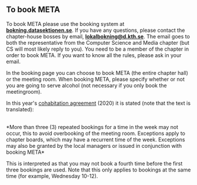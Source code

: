 ## To book META

To book META please use the booking system at
**[bokning.datasektionen.se](http://bokning.datasektionen.se)**. If you
have any questions, please contact the chapter-house bosses by email,
**[lokalbokning@d.kth.se](mailto:lokalbokning@d.kth.se)**. The email
goes to both the representative from the Computer Science and Media chapter
(but CS will most likely reply to you). You need to be a
member of the chapter in order to book META. If you want to know all the rules,
please ask in your email.

In the booking page you can choose to book META (the entire chapter hall) or the meeting room.
When booking META, please specify whether or not you are going to serve alcohol (not necessary if you only
book the meetingroom).

In this year's [cohabitation agreement](https://static.datasektionen.se/organisation/samboendeavtal2020) (2020)  it is stated (note that the text is translated):

<br>
*More than three (3) repeated bookings for a time in the week may not
occur, this to avoid overbooking of the meeting room. Exceptions apply
to chapter boards, which may have a recurrent time of the week.
Exceptions may also be granted by the local managers or issued in
conjunction with booking META*

This is interpreted as that you may not book a fourth time before the
first three bookings are used. Note that this only applies to bookings
at the same time (for example, Wednesday 10-12).

<div id="calendar"></div>
<div id="calendar2"></div>
<script type="text/javascript">
    window.pandoraConfig = [
        {
            entityId: 7,
            containerId: 'calendar'
        },
        {
            entityId: 8,
            containerId: 'calendar2'
        }
    ];
</script>
<script type="text/javascript" src="https://bokning.datasektionen.se/js/cors/component.js"></script>
<link href="https://bokning.datasektionen.se/css/component.css" type="text/css" rel="stylesheet">
